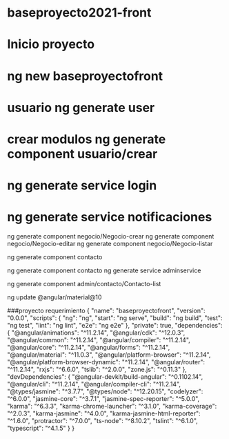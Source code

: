 # baseproyecto2021-front

# Inicio proyecto
# ng new baseproyectofront
# usuario ng generate user
# crear modulos ng generate component usuario/crear

# ng generate service login

# ng generate service notificaciones



ng generate component negocio/Negocio-crear
ng generate component negocio/Negocio-editar
ng generate component negocio/Negocio-listar

ng generate component contacto


ng generate component contacto
ng generate service adminservice


ng generate component admin/contacto/Contacto-list


ng update @angular/material@10





###proyecto requerimiento 
{
  "name": "baseproyectofront",
  "version": "0.0.0",
  "scripts": {
    "ng": "ng",
    "start": "ng serve",
    "build": "ng build",
    "test": "ng test",
    "lint": "ng lint",
    "e2e": "ng e2e"
  },
  "private": true,
  "dependencies": {
    "@angular/animations": "^11.2.14",
    "@angular/cdk": "^12.0.3",
    "@angular/common": "^11.2.14",
    "@angular/compiler": "^11.2.14",
    "@angular/core": "^11.2.14",
    "@angular/forms": "^11.2.14",
    "@angular/material": "^11.0.3",
    "@angular/platform-browser": "^11.2.14",
    "@angular/platform-browser-dynamic": "^11.2.14",
    "@angular/router": "^11.2.14",
    "rxjs": "^6.6.0",
    "tslib": "^2.0.0",
    "zone.js": "^0.11.3"
  },
  "devDependencies": {
    "@angular-devkit/build-angular": "^0.1102.14",
    "@angular/cli": "^11.2.14",
    "@angular/compiler-cli": "^11.2.14",
    "@types/jasmine": "^3.7.7",
    "@types/node": "^12.20.15",
    "codelyzer": "^6.0.0",
    "jasmine-core": "^3.7.1",
    "jasmine-spec-reporter": "^5.0.0",
    "karma": "^6.3.3",
    "karma-chrome-launcher": "^3.1.0",
    "karma-coverage": "^2.0.3",
    "karma-jasmine": "^4.0.0",
    "karma-jasmine-html-reporter": "^1.6.0",
    "protractor": "^7.0.0",
    "ts-node": "^8.10.2",
    "tslint": "^6.1.0",
    "typescript": "^4.1.5"
  }
}
